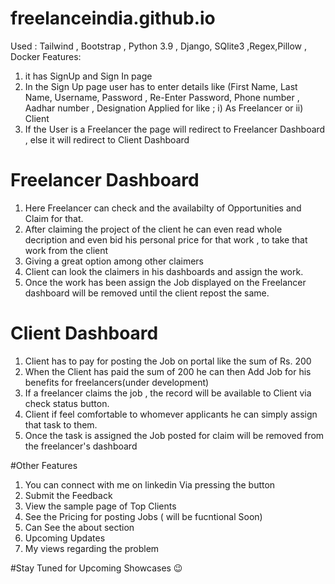 # freelanceindia.github.io
Used : Tailwind , Bootstrap , Python 3.9 , Django, SQlite3 ,Regex,Pillow , Docker
Features:
1) it has SignUp and Sign In page 
2) In the Sign Up page user has to enter details like (First Name, Last Name, Username, Password , Re-Enter Password, Phone number , Aadhar number , Designation Applied for like ; i) As Freelancer or ii) Client 
3) If the User is a Freelancer the page will redirect to Freelancer Dashboard , else it will redirect to Client Dashboard
# Freelancer Dashboard

1) Here Freelancer can check and the availabilty of Opportunities and Claim for that. 
2) After claiming the project of the client he can even read whole decription and even bid his personal price for that work , to take that work from the client
3) Giving a great option among other claimers
4) Client can look the claimers in his dashboards and assign the work.
5) Once the work has been assign the Job displayed on the Freelancer dashboard will be removed until the client repost the same.
# Client Dashboard

1) Client has to pay for posting the Job on portal like the sum of Rs. 200 
2) When the Client has paid the sum of 200 he can then Add Job for his benefits for freelancers(under development)
3) If a freelancer claims the job , the record will be available to Client via check status button.
4) Client if feel comfortable to whomever applicants he can simply assign that task to them.
5) Once the task is assigned the Job posted for claim will be removed from the freelancer's dashboard

#Other Features
1) You can connect with me on linkedin Via pressing the button
2) Submit the Feedback
3) View the sample page of Top Clients
4) See the Pricing for posting Jobs ( will be fucntional Soon)
5) Can See the about section 
6) Upcoming Updates
7) My views regarding the problem

#Stay Tuned for Upcoming Showcases 😉
